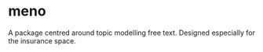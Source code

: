 # meno
A package centred around topic modelling free text. Designed especially for the insurance space.
